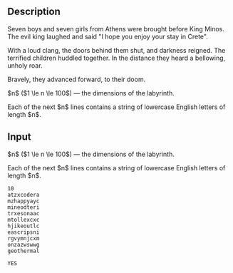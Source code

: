 ## Description

<div><p>Seven boys and seven girls from Athens were brought before King Minos. The evil king laughed and said "I hope you enjoy your stay in Crete".</p><p>With a loud clang, the doors behind them shut, and darkness reigned. The terrified children huddled together. In the distance they heard a bellowing, unholy roar.</p><p>Bravely, they advanced forward, to their doom.</p></div><div class="input-specification"><p>$n$ ($1 \le n \le 100$) — the dimensions of the labyrinth. </p><p>Each of the next $n$ lines contains a string of lowercase English letters of length $n$.</p></div>

## Input

<p>$n$ ($1 \le n \le 100$) — the dimensions of the labyrinth. </p><p>Each of the next $n$ lines contains a string of lowercase English letters of length $n$.</p>





```input1
10
atzxcodera
mzhappyayc
mineodteri
trxesonaac
mtollexcxc
hjikeoutlc
eascripsni
rgvymnjcxm
onzazwswwg
geothermal
```




```output1
YES
```


